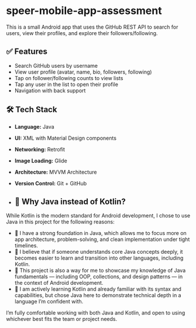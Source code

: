# speer-mobile-app-assessment

This is a small Android app that uses the GitHub REST API to search for users, view their profiles, and explore their followers/following.

## ✅ Features

- Search GitHub users by username
- View user profile (avatar, name, bio, followers, following)
- Tap on follower/following counts to view lists
- Tap any user in the list to open their profile
- Navigation with back support

## 🛠 Tech Stack

- **Language:** Java
- **UI:** XML with Material Design components
- **Networking:** Retrofit
- **Image Loading:** Glide
- **Architecture:** MVVM Architecture
- **Version Control:** Git + GitHub

- ## 🤔 Why Java instead of Kotlin?

While Kotlin is the modern standard for Android development, I chose to use Java in this project for the following reasons:

- 🧠 I have a strong foundation in Java, which allows me to focus more on app architecture, problem-solving, and clean implementation under tight timelines.
- 🎯 I believe that if someone understands core Java concepts deeply, it becomes easier to learn and transition into other languages, including Kotlin.
- 💬 This project is also a way for me to showcase my knowledge of Java fundamentals — including OOP, collections, and design patterns — in the context of Android development.
- 🔄 I am actively learning Kotlin and already familiar with its syntax and capabilities, but chose Java here to demonstrate technical depth in a language I’m confident with.

I’m fully comfortable working with both Java and Kotlin, and open to using whichever best fits the team or project needs.
